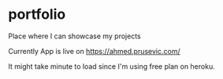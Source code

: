 # portfolio
Place where I can showcase my projects

Currently App is live on 
https://ahmed.prusevic.com/

It might take minute to load since I'm using free plan on heroku.
